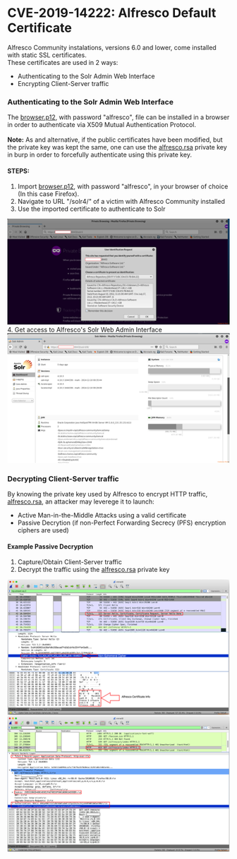 # CVE-2019-14222: Alfresco Default Certificate

Alfresco Community instalations, versions 6.0 and lower, come installed with static SSL certificates.
<br/>
These certificates are used in 2 ways:
- Authenticating to the Solr Admin Web Interface
- Encrypting Client-Server traffic 

### Authenticating to the Solr Admin Web Interface

The [browser.p12](browser.p12), with password "alfresco", file can be installed in a browser in order to authenticate via X509 Mutual Authentication Protocol.  
<br/>
<strong>Note:</strong> As and alternative, if the public certificates have been modified, but the private key was kept the same, one can use the [alfresco.rsa](alfresco.rsa) private key in burp in order to forcefully authenticate using this private key.
<br/>

#### STEPS:
1. Import [browser.p12](browser.p12), with password "alfresco", in your browser of choice (In this case Firefox).
1. Navigate to URL "/solr4/" of a victim with Alfresco Community installed
1. Use the imported certificate to authenticate to Solr
<img src="Browser Send Cert Auth.png">
4. Get access to Alfresco's Solr Web Admin Interface
<img src="Auth to Solr.png">

### Decrypting Client-Server traffic

By knowing the private key used by Alfresco to encrypt HTTP traffic, [alfresco.rsa](alfresco.rsa), an attacker may leverege it to launch:
- Active Man-in-the-Middle Attacks using a valid certificate
- Passive Decrytion (if non-Perfect Forwarding Secrecy (PFS) encryption ciphers are used)

#### Example Passive Decryption

1. Capture/Obtain Client-Server traffic
1. Decrypt the traffic using the [alfresco.rsa](alfresco.rsa) private key
<img src="Server Cipher.png">
<img src="Decrypt Communication.png">

